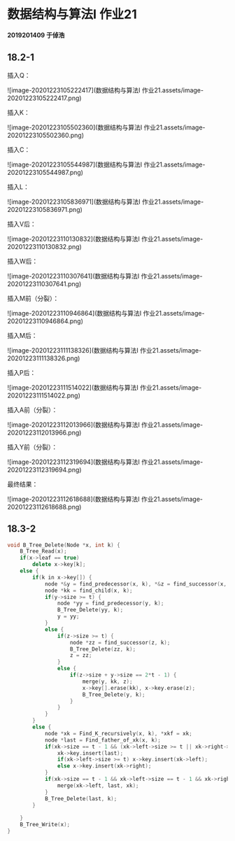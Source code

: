 # 数据结构与算法I 作业21

**2019201409 于倬浩**

## 18.2-1

插入Q：

![image-20201223105222417](数据结构与算法I 作业21.assets/image-20201223105222417.png)

插入K：

![image-20201223105502360](数据结构与算法I 作业21.assets/image-20201223105502360.png)

插入C：

![image-20201223105544987](数据结构与算法I 作业21.assets/image-20201223105544987.png)

插入L：

![image-20201223105836971](数据结构与算法I 作业21.assets/image-20201223105836971.png)

插入V后：

![image-20201223110130832](数据结构与算法I 作业21.assets/image-20201223110130832.png)

插入W后：

![image-20201223110307641](数据结构与算法I 作业21.assets/image-20201223110307641.png)

插入M前（分裂）：

![image-20201223110946864](数据结构与算法I 作业21.assets/image-20201223110946864.png)

插入M后：

![image-20201223111138326](数据结构与算法I 作业21.assets/image-20201223111138326.png)

插入P后：

![image-20201223111514022](数据结构与算法I 作业21.assets/image-20201223111514022.png)



插入A前（分裂）：

![image-20201223112013966](数据结构与算法I 作业21.assets/image-20201223112013966.png)

插入Y前（分裂）：

![image-20201223112319694](数据结构与算法I 作业21.assets/image-20201223112319694.png)

最终结果：

![image-20201223112618688](数据结构与算法I 作业21.assets/image-20201223112618688.png)



## 18.3-2

```c++
void B_Tree_Delete(Node *x, int k) {
    B_Tree_Read(x);
    if(x->leaf == true) 
        delete x->key[k];
    else {
        if(k in x->key[]) {
            node *&y = find_predecessor(x, k), *&z = find_successor(x, k);
            node *kk = find_child(x, k);
            if(y->size >= t) {
                node *yy = find_predecessor(y, k);
                B_Tree_Delete(yy, k);
                y = yy;
            }
            else {
                if(z->size >= t) {
                    node *zz = find_successor(z, k);
                    B_Tree_Delete(zz, k);
                    z = zz;
                }
                else {
                    if(z->size + y->size == 2*t - 1) {
                        merge(y, kk, z);
                        x->key[].erase(kk), x->key.erase(z);
                        B_Tree_Delete(y, k);
                    }
                }
            }
        }
        else {
            node *xk = Find_K_recursively(x, k), *xkf = xk;
            node *last = Find_father_of_xk(x, k);
            if(xk->size == t - 1 && (xk->left->size >= t || xk->right->size >= t)) {
                xk->key.insert(last);
                if(xk->left->size >= t) x->key.insert(xk->left);
                else x->key.insert(xk->right);
            }
            if(xk->size == t - 1 && xk->left->size == t - 1 && xk->right->size == t - 1) {
                merge(xk->left, last, xk);
            }
            B_Tree_Delete(last, k);
        }
        
    }
    B_Tree_Write(x);
}
```

